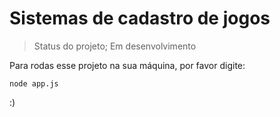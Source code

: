 <h1>Sistemas de cadastro de jogos</h1>

> Status do projeto; Em desenvolvimento

Para rodas esse projeto na sua máquina, por favor digite: 
```
node app.js
```

:)
